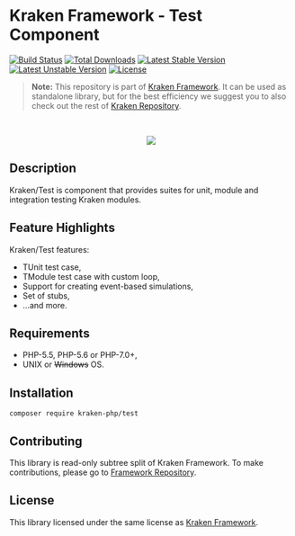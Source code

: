 # Kraken Framework - Test Component

[![Build Status](https://travis-ci.org/kraken-php/framework.svg)](https://travis-ci.org/kraken-php/framework)
[![Total Downloads](https://poser.pugx.org/kraken-php/test/downloads)](https://packagist.org/packages/kraken-php/test) 
[![Latest Stable Version](https://poser.pugx.org/kraken-php/test/v/stable)](https://packagist.org/packages/kraken-php/test) 
[![Latest Unstable Version](https://poser.pugx.org/kraken-php/test/v/unstable)](https://packagist.org/packages/kraken-php/test) 
[![License](https://poser.pugx.org/kraken-php/framework/license)](https://packagist.org/packages/kraken-php/framework)

> **Note:** This repository is part of [Kraken Framework][3]. It can be used as standalone library, but for the best 
efficiency we suggest you to also check out the rest of [Kraken Repository][5].

<br>
<p align="center">
<img src="https://avatars2.githubusercontent.com/u/15938282?v=3&s=150" />
</p>

## Description

Kraken/Test is component that provides suites for unit, module and integration testing Kraken modules.

## Feature Highlights

Kraken/Test features:

* TUnit test case,
* TModule test case with custom loop,
* Support for creating event-based simulations,
* Set of stubs,
* ...and more.

## Requirements

* PHP-5.5, PHP-5.6 or PHP-7.0+,
* UNIX or ~~Windows~~ OS.

## Installation

```
composer require kraken-php/test
```

## Contributing

This library is read-only subtree split of Kraken Framework. To make contributions, please go to [Framework Repository][3].

## License

This library licensed under the same license as [Kraken Framework][3].

[1]: http://kraken-php.com
[2]: http://kraken-php.com/docs/0.3/test
[3]: https://github.com/kraken-php/framework
[4]: https://github.com/kraken-php/kraken
[5]: https://github.com/kraken-php
